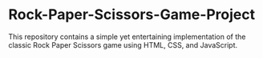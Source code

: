 # Rock-Paper-Scissors-Game-Project
This repository contains a simple yet entertaining implementation of the classic Rock Paper Scissors game using HTML, CSS, and JavaScript.

